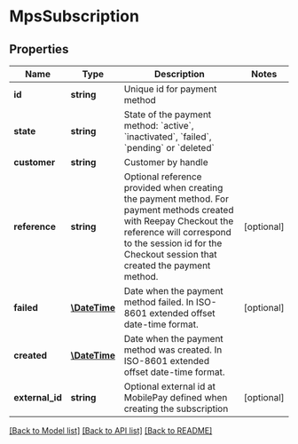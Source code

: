 # MpsSubscription

## Properties
 Name            | Type                          | Description                                                                                                                                                                                                              | Notes      
-----------------|-------------------------------|--------------------------------------------------------------------------------------------------------------------------------------------------------------------------------------------------------------------------|------------
 **id**          | **string**                    | Unique id for payment method                                                                                                                                                                                             | 
 **state**       | **string**                    | State of the payment method: &#x60;active&#x60;, &#x60;inactivated&#x60;, &#x60;failed&#x60;, &#x60;pending&#x60; or &#x60;deleted&#x60;                                                                                 | 
 **customer**    | **string**                    | Customer by handle                                                                                                                                                                                                       | 
 **reference**   | **string**                    | Optional reference provided when creating the payment method. For payment methods created with Reepay Checkout the reference will correspond to the session id for the Checkout session that created the payment method. | [optional] 
 **failed**      | [**\DateTime**](\DateTime.md) | Date when the payment method failed. In ISO-8601 extended offset date-time format.                                                                                                                                       | [optional] 
 **created**     | [**\DateTime**](\DateTime.md) | Date when the payment method was created. In ISO-8601 extended offset date-time format.                                                                                                                                  |
 **external_id** | **string**                    | Optional external id at MobilePay defined when creating the subscription                                                                                                                                                 | [optional] 

[[Back to Model list]](../../README.md#documentation-for-models) [[Back to API list]](../../README.md#documentation-for-api-endpoints) [[Back to README]](../../README.md)

